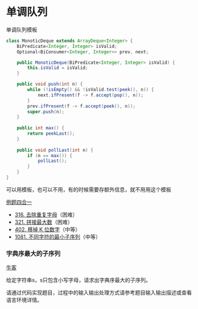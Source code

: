 # 单调队列



单调队列模板

```java
class MonoticDeque extends ArrayDeque<Integer> {
    BiPredicate<Integer, Integer> isValid;
    Optional<BiConsumer<Integer, Integer>> prev, next;

    public MonoticDeque(BiPredicate<Integer, Integer> isValid) {
        this.isValid = isValid;
    }

    public void push(int n) {
        while (!isEmpty() && !isValid.test(peek(), n)) {
            next.ifPresent(f -> f.accept(pop(), n));
        }
        prev.ifPresent(f -> f.accept(peek(), n));
        super.push(n);
    }
    
    public int max() {
        return peekLast();
    }
    
    public void pollLast(int n) {
        if (n == max()) {
            pollLast();
        }
    }
}
```

可以用模板，也可以不用，有的时候需要存额外信息，就不用用这个模板

[例题四合一](https://leetcode.cn/problems/create-maximum-number/solutions/297892/yi-zhao-chi-bian-li-kou-si-dao-ti-ma-ma-zai-ye-b-7/)

- [316. 去除重复字母](https://leetcode-cn.com/problems/remove-duplicate-letters/)（困难）
- [321. 拼接最大数](https://leetcode-cn.com/problems/create-maximum-number/)（困难）
- [402. 移掉 K 位数字](https://leetcode-cn.com/problems/remove-k-digits/)（中等）
- [1081. 不同字符的最小子序列](https://leetcode-cn.com/problems/smallest-subsequence-of-distinct-characters/)（中等）

### 字典序最大的子序列

[牛客](https://ac.nowcoder.com/acm/contest/20960/1036)

给定字符串s，s只包含小写字母，请求出字典序最大的子序列。

请通过代码实现题目，过程中的输入输出处理方式请参考题目输入输出描述或查看语言环境详情。

